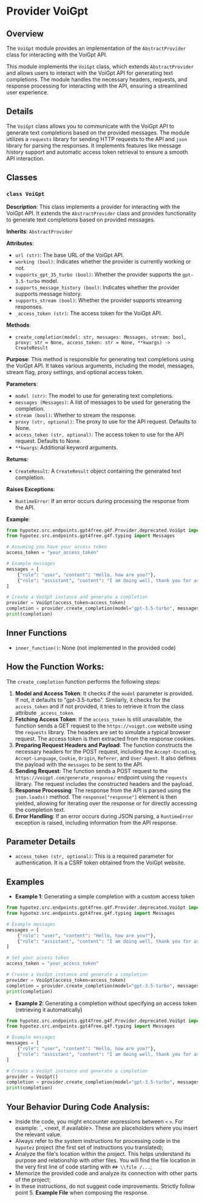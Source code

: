 # Provider VoiGpt

## Overview

The `VoiGpt` module provides an implementation of the `AbstractProvider` class for interacting with the VoiGpt API. 

This module implements the `VoiGpt` class, which extends `AbstractProvider` and allows users to interact with the VoiGpt API for generating text completions. The module handles the necessary headers, requests, and response processing for interacting with the API, ensuring a streamlined user experience.


## Details

The `VoiGpt` class allows you to communicate with the VoiGpt API to generate text completions based on the provided messages. The module utilizes a `requests` library for sending HTTP requests to the API and `json` library for parsing the responses. It implements features like message history support and automatic access token retrieval to ensure a smooth API interaction. 

## Classes

### `class VoiGpt`

**Description**:  This class implements a provider for interacting with the VoiGpt API. It extends the `AbstractProvider` class and provides functionality to generate text completions based on provided messages.

**Inherits**: `AbstractProvider`

**Attributes**:
 - `url (str)`: The base URL of the VoiGpt API.
 - `working (bool)`: Indicates whether the provider is currently working or not.
 - `supports_gpt_35_turbo (bool)`: Whether the provider supports the `gpt-3.5-turbo` model.
 - `supports_message_history (bool)`: Indicates whether the provider supports message history.
 - `supports_stream (bool)`:  Whether the provider supports streaming responses.
 - `_access_token (str)`:  The access token for the VoiGpt API.

**Methods**:

- `create_completion(model: str, messages: Messages, stream: bool, proxy: str = None, access_token: str = None, **kwargs) -> CreateResult`

**Purpose**: This method is responsible for generating text completions using the VoiGpt API. It takes various arguments, including the model, messages, stream flag, proxy settings, and optional access token. 

**Parameters**:

 - `model (str)`: The model to use for generating text completions. 
 - `messages (Messages)`: A list of messages to be used for generating the completion.
 - `stream (bool)`: Whether to stream the response. 
 - `proxy (str, optional)`: The proxy to use for the API request. Defaults to None.
 - `access_token (str, optional)`: The access token to use for the API request. Defaults to None.
 - `**kwargs`: Additional keyword arguments.

**Returns**:

 - `CreateResult`: A `CreateResult` object containing the generated text completion.

**Raises Exceptions**:
 - `RuntimeError`: If an error occurs during processing the response from the API.

**Example**:

```python
from hypotez.src.endpoints.gpt4free.g4f.Provider.deprecated.VoiGpt import VoiGpt
from hypotez.src.endpoints.gpt4free.g4f.typing import Messages

# Assuming you have your access token
access_token = "your_access_token"

# Example messages
messages = [
    {"role": "user", "content": "Hello, how are you?"},
    {"role": "assistant", "content": "I am doing well, thank you for asking!"}
]

# Create a VoiGpt instance and generate a completion
provider = VoiGpt(access_token=access_token)
completion = provider.create_completion(model="gpt-3.5-turbo", messages=messages, stream=False)
print(completion)
```

## Inner Functions

- `inner_function()`: None (not implemented in the provided code)

## How the Function Works:

The `create_completion` function performs the following steps:

1. **Model and Access Token**: It checks if the `model` parameter is provided. If not, it defaults to "gpt-3.5-turbo". Similarly, it checks for the `access_token` and if not provided, it tries to retrieve it from the class attribute `_access_token`.
2. **Fetching Access Token**:  If the `access_token` is still unavailable, the function sends a GET request to the `https://voigpt.com` website using the `requests` library. The headers are set to simulate a typical browser request. The access token is then extracted from the response cookies.
3. **Preparing Request Headers and Payload**: The function constructs the necessary headers for the POST request, including the `Accept-Encoding`, `Accept-Language`, `Cookie`, `Origin`, `Referer`, and `User-Agent`. It also defines the payload with the `messages` to be sent to the API. 
4. **Sending Request**: The function sends a POST request to the `https://voigpt.com/generate_response/` endpoint using the `requests` library. The request includes the constructed headers and the payload.
5. **Response Processing**: The response from the API is parsed using the `json.loads()` method. The `response["response"]` element is then yielded, allowing for iterating over the response or for directly accessing the completion text.
6. **Error Handling**: If an error occurs during JSON parsing, a `RuntimeError` exception is raised, including information from the API response.


## Parameter Details

- `access_token (str, optional)`: This is a required parameter for authentication. It is a CSRF token obtained from the VoiGpt website. 

## Examples

- **Example 1**: Generating a simple completion with a custom access token

```python
from hypotez.src.endpoints.gpt4free.g4f.Provider.deprecated.VoiGpt import VoiGpt
from hypotez.src.endpoints.gpt4free.g4f.typing import Messages

# Example messages
messages = [
    {"role": "user", "content": "Hello, how are you?"},
    {"role": "assistant", "content": "I am doing well, thank you for asking!"}
]

# Set your access token
access_token = "your_access_token"

# Create a VoiGpt instance and generate a completion
provider = VoiGpt(access_token=access_token)
completion = provider.create_completion(model="gpt-3.5-turbo", messages=messages, stream=False)
print(completion)
```

- **Example 2**: Generating a completion without specifying an access token (retrieving it automatically)

```python
from hypotez.src.endpoints.gpt4free.g4f.Provider.deprecated.VoiGpt import VoiGpt
from hypotez.src.endpoints.gpt4free.g4f.typing import Messages

# Example messages
messages = [
    {"role": "user", "content": "Hello, how are you?"},
    {"role": "assistant", "content": "I am doing well, thank you for asking!"}
]

# Create a VoiGpt instance and generate a completion
provider = VoiGpt()
completion = provider.create_completion(model="gpt-3.5-turbo", messages=messages, stream=False)
print(completion)
```

## Your Behavior During Code Analysis:
- Inside the code, you might encounter expressions between `<` `>`. For example: `<instruction for gemini model:Loading product descriptions into PrestaShop.>, <next, if available>. These are placeholders where you insert the relevant value.
- Always refer to the system instructions for processing code in the `hypotez` project (the first set of instructions you translated);
- Analyze the file's location within the project. This helps understand its purpose and relationship with other files. You will find the file location in the very first line of code starting with `## \\file /...`;
- Memorize the provided code and analyze its connection with other parts of the project;
- In these instructions, do not suggest code improvements. Strictly follow point 5. **Example File** when composing the response.